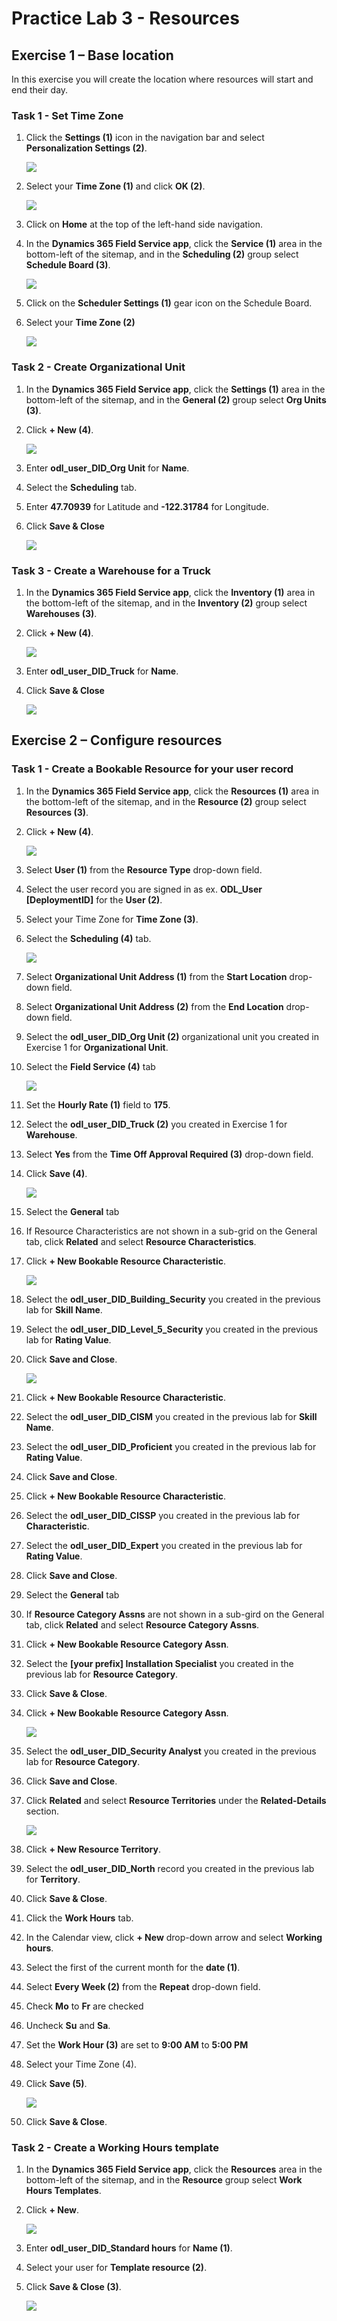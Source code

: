 # Practice Lab 3 - Resources

## Exercise 1 – Base location

In this exercise you will create the location where resources will start and end their day.

### Task 1 - Set Time Zone

1. Click the **Settings (1)** icon in the navigation bar and select **Personalization Settings (2)**.

    ![](../images/Personalization-Settings.png)

1. Select your **Time Zone (1)** and click **OK (2)**.

    ![](../images/Time-Zone.png)

1. Click on **Home** at the top of the left-hand side navigation.

1. In the **Dynamics 365 Field Service app**, click the **Service (1)** area in the bottom-left of the sitemap, and in the **Scheduling (2)** group select **Schedule Board (3)**.

    ![](../images/Scheduling.png)

1. Click on the **Scheduler Settings (1)** gear icon on the Schedule Board.

1. Select your **Time Zone (2)**

    ![](../images/Scheduler-Settings.png)

### Task 2 - Create Organizational Unit

1. In the **Dynamics 365 Field Service app**, click the **Settings (1)** area in the bottom-left of the sitemap, and in the **General (2)** group select **Org Units (3)**.

1. Click **+ New (4)**.

   ![](../images/Org-Units.png)

1. Enter **odl_user_DID_Org Unit** for **Name**.

1. Select the **Scheduling** tab.

1. Enter **47.70939** for Latitude and **-122.31784** for Longitude.

1. Click **Save & Close**

    ![](../images/Latitude.png)

### Task 3 - Create a Warehouse for a Truck

1. In the **Dynamics 365 Field Service app**, click the **Inventory (1)** area in the bottom-left of the sitemap, and in the **Inventory (2)** group select **Warehouses (3)**.

1. Click **+ New (4)**.

    ![](../images/Inventory.png)

1. Enter **odl_user_DID_Truck** for **Name**.

1. Click **Save & Close**

    ![](../images/Inventory-name.png)

## Exercise 2 – Configure resources

### Task 1 - Create a Bookable Resource for your user record

1. In the **Dynamics 365 Field Service app**, click the **Resources (1)** area in the bottom-left of the sitemap, and in the **Resource (2)** group select **Resources (3)**.

1. Click **+ New (4)**.

    ![](../images/Resources.png)

1. Select **User (1)** from the **Resource Type** drop-down field.

1. Select the user record you are signed in as ex. **ODL_User [DeploymentID]** for the **User (2)**.

1. Select your Time Zone for **Time Zone (3)**.

1. Select the **Scheduling (4)** tab.

    ![](../images/Scheduling2.png)

1. Select **Organizational Unit Address (1)** from the **Start Location** drop-down field.

1. Select **Organizational Unit Address (2)** from the **End Location** drop-down field.

1. Select the **odl_user_DID_Org Unit (2)** organizational unit you created in Exercise 1 for **Organizational Unit**.

1. Select the **Field Service (4)** tab

    ![](../images/Field-Service.png)

1. Set the **Hourly Rate (1)** field to **175**.

1. Select the **odl_user_DID_Truck (2)** you created in Exercise 1 for **Warehouse**.

1. Select **Yes** from the **Time Off Approval Required (3)** drop-down field.

1. Click **Save (4)**.

    ![](../images/Hourly-Rate.png)

1. Select the **General** tab

1. If Resource Characteristics are not shown in a sub-grid on the General tab, click **Related** and select **Resource Characteristics**.

1. Click **+ New Bookable Resource Characteristic**.

    ![](../images/Characteristics.png)

1. Select the **odl_user_DID_Building_Security** you created in the previous lab for **Skill Name**.

1. Select the **odl_user_DID_Level_5_Security** you created in the previous lab for **Rating Value**.

1. Click **Save and Close**.

    ![](../images/Skill-Name.png)

1. Click **+ New Bookable Resource Characteristic**.

1. Select the **odl_user_DID_CISM** you created in the previous lab for **Skill Name**.

1. Select the **odl_user_DID_Proficient** you created in the previous lab for **Rating Value**.

1. Click **Save and Close**.

1. Click **+ New Bookable Resource Characteristic**.

1. Select the **odl_user_DID_CISSP** you created in the previous lab for **Characteristic**.

1. Select the **odl_user_DID_Expert** you created in the previous lab for **Rating Value**.

1. Click **Save and Close**.

1. Select the **General** tab

1. If **Resource Category Assns** are not shown in a sub-gird on the General tab, click **Related** and select **Resource Category Assns**.

1. Click **+ New Bookable Resource Category Assn**.

1. Select the **[your prefix] Installation Specialist** you created in the previous lab for **Resource Category**.

1. Click **Save & Close**.

1. Click **+ New Bookable Resource Category Assn**.

    ![](../images/Security-Analyst.png)

1. Select the **odl_user_DID_Security Analyst** you created in the previous lab for **Resource Category**.

1. Click **Save and Close**.

1. Click **Related** and select **Resource Territories** under the **Related-Details** section.

    ![](../images/Related.png)

1. Click **+ New Resource Territory**.

1. Select the **odl_user_DID_North** record you created in the previous lab for **Territory**.

1. Click **Save & Close**.

1. Click the **Work Hours** tab.

1. In the Calendar view, click **+ New** drop-down arrow and select **Working hours**.

1. Select the first of the current month for the **date (1)**.

1. Select **Every Week (2)** from the **Repeat** drop-down field.

1. Check **Mo** to **Fr** are checked

1. Uncheck **Su** and **Sa**.

1. Set the **Work Hour (3)** are set to **9:00 AM** to **5:00 PM**

1. Select your Time Zone (4).

1. Click **Save (5)**.

    ![](../images/Work-Hour.png)

1. Click **Save & Close**.

### Task 2 - Create a Working Hours template

1. In the **Dynamics 365 Field Service app**, click the **Resources** area in the bottom-left of the sitemap, and in the **Resource** group select **Work Hours Templates**.

1. Click **+ New**.

    ![](../images/Work-Hours-Templates.png)

1. Enter **odl_user_DID_Standard hours** for **Name (1)**.

1. Select your user for **Template resource (2)**.

1. Click **Save & Close (3)**.

    ![](../images/Template-resource.png)
